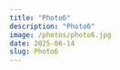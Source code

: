 ```yaml
---
title: "Photo6"
description: "Photo6"
image: /photos/photo6.jpg
date: 2025-06-14
slug: Photo6
---
```

